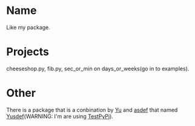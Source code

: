 # Name
Like my package.
# Projects
cheeseshop.py, fib.py, sec_or_min on days_or_weeks(go in to examples).
# Other
There is a package that is a conbination by [Yu](https://test.pypi.org/project/Yu-Mandi.yang/) and [asdef](https://test.pypi.org/project/asdef-manzhou.yang/) that named [Yusdef](https://test.pypi.org/project/Yusdef/)(WARNING: I'm are using [TestPyPi](https://test.pypi.org/)).
